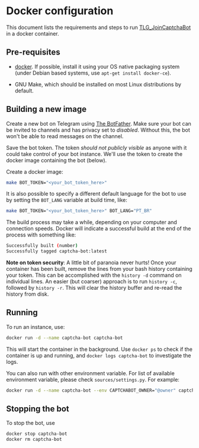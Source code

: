 # Docker configuration

This document lists the requirements and steps to run
[TLG_JoinCaptchaBot](https://github.com/J-Rios/TLG_JoinCaptchaBot) in a docker
container.

## Pre-requisites

* [docker](https://www.docker.com/products/docker-engine). If possible, install
  it using your OS native packaging system (under Debian based systems, use
  `apt-get install docker-ce`).

* GNU Make, which should be installed on most Linux distributions by default.

## Building a new image

Create a new bot on Telegram using [The BotFather](http://t.me/BotFather). Make
sure your bot can be invited to channels and has privacy set to _disabled_.
Without this, the bot won't be able to read messages on the channel.

Save the bot token. The token _should not publicly visible_ as anyone with it
could take control of your bot instance.  We'll use the token to create the
docker image containing the bot (below).

Create a docker image:

```bash
make BOT_TOKEN="<your_bot_token_here>"
```

It is also possible to specify a different default language for the bot to use
by setting the `BOT_LANG` variable at build time, like:

```bash
make BOT_TOKEN="<your_bot_token_here>" BOT_LANG="PT_BR"
```

The build process may take a while, depending on your computer and connection
speeds.  Docker will indicate a successful build at the end of the process with
something like:

```bash
Successfully built (number)
Successfully tagged captcha-bot:latest
```

**Note on token security**: A little bit of paranoia never hurts! Once your
container has been built, remove the lines from your bash history containing
your token. This can be accomplished with the `history -d` command on
individual lines. An easier (but coarser) approach is to run `history -c`,
followed by `history -r`. This will clear the history buffer and re-read the
history from disk.

## Running

To run an instance, use:

```bash
docker run -d --name captcha-bot captcha-bot
```

This will start the container in the background. Use `docker ps` to check if
the container is up and running, and `docker logs captcha-bot` to
investigate the logs.

You can also run with other environment variable. For list of available environment variable, please check `sources/settings.py`. For example:

```bash
docker run -d --name captcha-bot --env CAPTCHABOT_OWNER="@owner" captcha-bot
```

## Stopping the bot

To stop the bot, use

```bash
docker stop captcha-bot
docker rm captcha-bot
```
